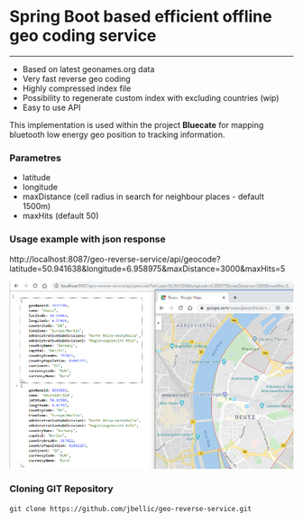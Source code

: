 # Spring Boot based efficient offline geo coding service
------------------------------------------------------
- Based on latest geonames.org data
- Very fast reverse geo coding
- Highly compressed index file
- Possibility to regenerate custom index with excluding countries (wip)
- Easy to use API 

This implementation is used within the project **Bluecate** for mapping bluetooth low energy geo position to tracking information.

### Parametres
- latitude
- longitude
- maxDistance (cell radius in search for neighbour places - default 1500m)
- maxHits (default 50)

### Usage example with json response

http://localhost:8087/geo-reverse-service/api/geocode?latitude=50.941638&longitude=6.958975&maxDistance=3000&maxHits=5

![GEO-REVERSE-SERVICE](https://raw.githubusercontent.com/jbellic/geo-reverse-service/master/geo-reverse-service.png)

### Cloning GIT Repository

```
git clone https://github.com/jbellic/geo-reverse-service.git
```


